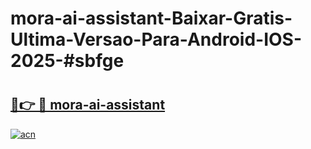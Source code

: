 # mora-ai-assistant-Baixar-Gratis-Ultima-Versao-Para-Android-IOS-2025-#sbfge

# <h2><a href="https://ainizakaria.my?title=mora-ai-assistant&ref=24M">🔗👉 🔴 mora-ai-assistant</a></h2>

[![acn](https://github.com/user-attachments/assets/0f9c940e-d8b0-45ae-aac7-cd30a18b3e1c)](https://ainizakaria.my?title=mora-ai-assistant&ref=24M)

